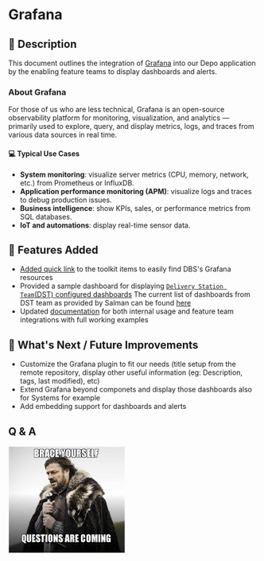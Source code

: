 # Grafana

## 📖 Description
This document outlines the integration of [Grafana](https://grafana.com/) into our Depo application by the enabling feature teams to display dashboards and alerts.

### About Grafana
For those of us who are less technical, Grafana is an open-source observability platform for monitoring, visualization, and analytics — primarily used to
explore, query, and display metrics, logs, and traces from various data sources in real time.

#### 💻 Typical Use Cases

- **System monitoring**: visualize server metrics (CPU, memory, network, etc.) from Prometheus or InfluxDB.
- **Application performance monitoring (APM)**: visualize logs and traces to debug production issues.
- **Business intelligence**: show KPIs, sales, or performance metrics from SQL databases.
- **IoT and automations**: display real-time sensor data.

## 🎯 Features Added

- [Added quick link](https://depo-portal-ui-tooling.tst.tog.azure.dsb.dk) to the toolkit items to easily find DBS's Grafana resources
- Provided a sample dashboard for displaying [`Delivery Station Team`(DST) configured dashboards](https://depo-portal-ui-tooling.tst.tog.azure.dsb.dk/catalog/default/component/frantz-test-md)
The current list of dashboards from DST team as provided by Salman can be found [here](https://grafana.azure.dsb.dk/dashboards/f/bey91x9bolb7ka/?orgId=1)
- Updated [documentation](https://github.com/DanskeStatsbaner/depo-dev-portal/blob/main/docs/plugins.md#grafana) for both internal usage and feature team integrations with full working examples

## 🎉 What's Next / Future Improvements
- Customize the Grafana plugin to fit our needs (title setup from the remote repository, display other useful information (eg: Description, tags, last modified), etc)
- Extend Grafana beyond componets and display those dashboards also for Systems for example
- Add embedding support for dashboards and alerts

## Q & A
![Q&A](assets/brace-yourself.png)
